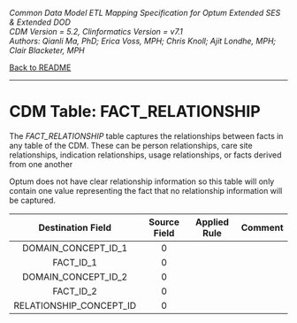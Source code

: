 *Common Data Model ETL Mapping Specification for Optum Extended SES & Extended DOD* 
<br>*CDM Version = 5.2, Clinformatics Version = v7.1*
<br>*Authors: Qianli Ma, PhD; Erica Voss, MPH; Chris Knoll; Ajit Londhe, MPH; Clair Blacketer, MPH*

[Back to README](README.md)

---

# CDM Table: FACT_RELATIONSHIP

The *FACT_RELATIONSHIP* table captures the relationships between facts
in any table of the CDM. These can be person relationships, care site
relationships, indication relationships, usage relationships, or facts
derived from one another

Optum does not have clear relationship information so this table will
only contain one value representing the fact that no relationship
information will be captured.

<a name="table-mappings-fact-relationship"></a>

**Destination Field**|**Source Field**|**Applied Rule**|**Comment**
:-----:|:-----:|:-----:|:-----:
DOMAIN_CONCEPT_ID_1|0| | 
FACT_ID_1|0| | 
DOMAIN_CONCEPT_ID_2|0| | 
FACT_ID_2|0| | 
RELATIONSHIP_CONCEPT_ID|0| | 
